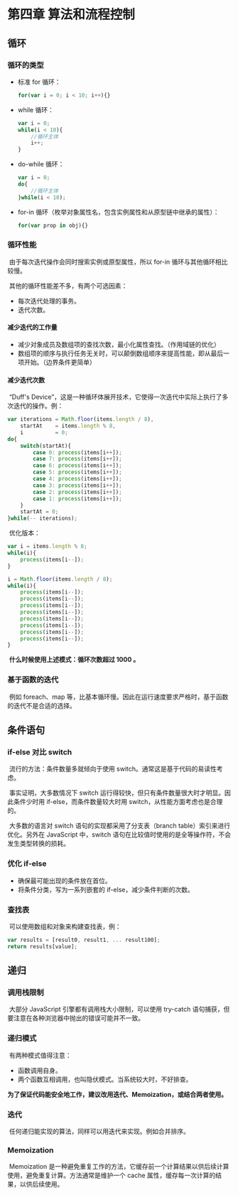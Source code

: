 # 第四章 算法和流程控制

## 循环

### 循环的类型

- 标准 for 循环：

    ```javascript
    for(var i = 0; i < 10; i++){}
    ```

- while 循环：

    ```javascript
    var i = 0;
    while(i < 10){
        //循环主体
        i++;
    }
    ```

- do-while 循环：

    ```javascript
    var i = 0;
    do{
        //循环主体
    }while(i < 10);
    ```

- for-in 循环（枚举对象属性名，包含实例属性和从原型链中继承的属性）：

    ```javascript
    for(var prop in obj){}
    ```

### 循环性能

​		由于每次迭代操作会同时搜索实例或原型属性，所以 for-in 循环与其他循环相比较慢。

​		其他的循环性能差不多，有两个可选因素：

- 每次迭代处理的事务。
- 迭代次数。

#### 减少迭代的工作量

- 减少对象成员及数组项的查找次数，最小化属性查找。（作用域链的优化）
- 数组项的顺序与执行任务无关时，可以颠倒数组顺序来提高性能，即从最后一项开始。（边界条件更简单）

#### 减少迭代次数

​		“Duff's Device”，这是一种循环体展开技术，它使得一次迭代中实际上执行了多次迭代的操作。例：

```javascript
var iterations = Math.floor(items.length / 8),
    startAt    = items.length % 8,
    i          = 0;
do{
    switch(startAt){
        case 0: process(items[i++]);
        case 7: process(items[i++]);
        case 6: process(items[i++]);
        case 5: process(items[i++]);
        case 4: process(items[i++]);
        case 3: process(items[i++]);
        case 2: process(items[i++]);
        case 1: process(items[i++]);
    }
    startAt = 0;
}while(-- iterations);
```

​		优化版本：

```javascript
var i = items.length % 8;
while(i){
    process(items[i--]);
}

i = Math.floor(items.length / 8);
while(i){
    process(items[i--]);
    process(items[i--]);
    process(items[i--]);
    process(items[i--]);
    process(items[i--]);
    process(items[i--]);
    process(items[i--]);
    process(items[i--]);
}
```

​		**什么时候使用上述模式：循环次数超过 1000 。**

### 基于函数的迭代

​		例如 foreach、map 等，比基本循环慢。因此在运行速度要求严格时，基于函数的迭代不是合适的选择。



## 条件语句

### if-else 对比 switch

​		流行的方法：条件数量多就倾向于使用 switch。通常这是基于代码的易读性考虑。

​		事实证明，大多数情况下 switch 运行得较快，但只有条件数量很大时才明显。因此条件少时用 if-else，而条件数量较大时用 switch，从性能方面考虑也是合理的。

​		大多数的语言对 switch 语句的实现都采用了分支表（branch table）索引来进行优化。另外在 JavaScript 中，switch 语句在比较值时使用的是全等操作符，不会发生类型转换的损耗。

### 优化 if-else

- 确保最可能出现的条件放在首位。
- 将条件分类，写为一系列嵌套的 if-else，减少条件判断的次数。

### 查找表

​		可以使用数组和对象来构建查找表，例：

```javascript
var results = [result0, result1, ... result100];
return results[value];
```



## 递归

### 调用栈限制

​		大部分 JavaScript 引擎都有调用栈大小限制，可以使用 try-catch 语句捕获，但要注意在各种浏览器中抛出的错误可能并不一致。

### 递归模式

​		有两种模式值得注意：

- 函数调用自身。
- 两个函数互相调用，也叫隐伏模式。当系统较大时，不好排查。

​        **为了保证代码能安全地工作，建议改用迭代、Memoization，或结合两者使用。**

### 迭代

​		任何递归能实现的算法，同样可以用迭代来实现。例如合并排序。

### Memoization

​		Memoization 是一种避免重复工作的方法，它缓存前一个计算结果以供后续计算使用，避免重复计算。方法通常是维护一个 cache 属性，缓存每一次计算的结果，以供后续使用。